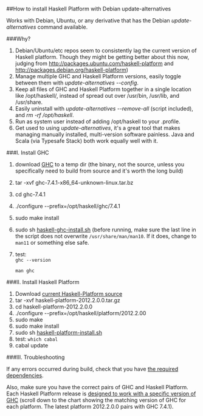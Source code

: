 ##How to install Haskell Platform with Debian update-alternatives

Works with Debian, Ubuntu, or any derivative that has the Debian *update-alternatives*
command available.

###Why?

1.  Debian/Ubuntu/etc repos seem to consistently lag the current version of Haskell 
    platform.  Though they might be getting better about this now, judging from 
    http://packages.ubuntu.com/haskell-platform and 
    http://packages.debian.org/haskell-platform)
2.  Manage multiple GHC and Haskell Platform versions, easily toggle between them with 
    *update-alternatives --config*.
3.  Keep all files of GHC and Haskell Platform together in a  single location like 
    /opt/haskell/, instead of spread out over /usr/bin, /usr/lib, and /usr/share.
4.  Easily uninstall with *update-alternatives --remove-all* (script included), and 
    *rm -rf /opt/haskell*.
5.  Run as system user instead of adding /opt/haskell to your .profile.
6.  Get used to using *update-alternatives*, it's a great tool that makes managing 
    manually installed, multi-version software painless.  Java and Scala (via Typesafe 
    Stack) both work equally well with it.

###I.  Install GHC

1.  download [GHC][1] to a temp dir (the binary, not the source, unless you specifically need to build from 
    source and it's worth the long build)
2.  tar -xvf ghc-7.4.1-x86\_64-unknown-linux.tar.bz
3.  cd ghc-7.4.1
4.  ./configure --prefix=/opt/haskell/ghc/7.4.1
5.  sudo make install
6.  sudo sh [haskell-ghc-install.sh][2] (before running, make sure the last line in the 
    script does not overwrite `/usr/share/man/man10`.  If it does, change to `man11` or 
    something else safe.
7.  test:  
    `ghc --version`

    `man ghc`

###II.  Install Haskell Platform

1.  Download [current Haskell-Platform source][3]
2.  tar -xvf haskell-platform-2012.2.0.0.tar.gz 
3.  cd haskell-platform-2012.2.0.0
4.  ./configure --prefix=/opt/haskell/platform/2012.2.00
5.  sudo make
6.  sudo make install
7.  sudo sh [haskell-platform-install.sh][4] 
8.  test: `which cabal`
9.  cabal update

###III. Troubleshooting

If any errors occurred during build, check that you have [the required dependencies][5].

Also, make sure you have the correct pairs of GHC and Haskell Platform.  Each Haskell
Platform release is [designed to work with a specific version of GHC][5] (scroll down
to the chart showing the matching version of GHC for each platform.  The latest platform
2012.2.0.0 pairs with GHC 7.4.1).

[1]: http://www.haskell.org/ghc/download\_ghc\_7\_4\_1#x86linux
[2]: https://github.com/byrongibson/scripts/blob/master/install/haskell/haskell-ghc-install.sh 
[3]: http://hackage.haskell.org/platform/linux.html
[4]: https://github.com/byrongibson/scripts/blob/master/install/haskell/haskell-platform-install.sh
[5]: http://www.vex.net/~trebla/haskell/haskell-platform.xhtml
